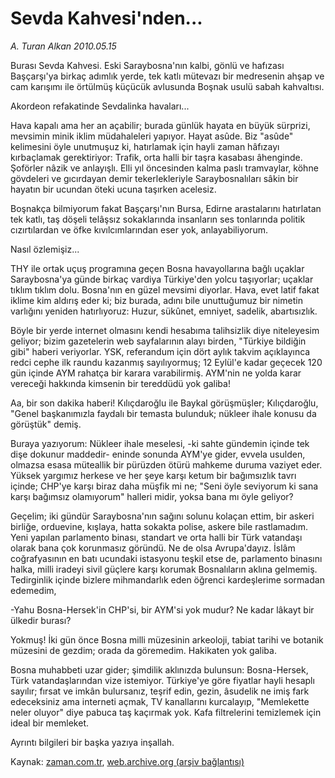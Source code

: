 # Sevda Kahvesi'nden...

*A. Turan Alkan 2010.05.15*

<tr><td class="metin" colspan="2" style="padding-top: 20px; padding-left: 5px; ">Burası Sevda Kahvesi. Eski Saraybosna'nın kalbi, gönlü ve hafızası Başçarşı'ya birkaç adımlık yerde, tek katlı mütevazı bir medresenin ahşap ve cam karışımı ile örtülmüş küçücük avlusunda Boşnak usulü sabah kahvaltısı.</td></tr><tr><td class="metin" colspan="2" style="padding-top: 20px; padding-left: 5px; "><p>Akordeon refakatinde Sevdalinka havaları...
<p>Hava kapalı ama her an açabilir; burada günlük hayata en büyük sürprizi, mevsimin minik iklim müdahaleleri yapıyor. Hayat asûde. Biz "asûde" kelimesini öyle unutmuşuz ki, hatırlamak için hayli zaman hâfızayı kırbaçlamak gerektiriyor: Trafik, orta halli bir taşra kasabası âhenginde. Şoförler nâzik ve anlayışlı. Elli yıl öncesinden kalma paslı tramvaylar, köhne gövdeleri ve gıcırdayan demir tekerlekleriyle Saraybosnalıları sâkin bir hayatın bir ucundan öteki ucuna taşırken acelesiz.
<p>Boşnakça bilmiyorum fakat Başçarşı'nın Bursa, Edirne arastalarını hatırlatan tek katlı, taş döşeli telâşsız sokaklarında insanların ses tonlarında politik cızırtılardan ve öfke kıvılcımlarından eser yok, anlayabiliyorum.
<p>Nasıl özlemişiz...
<p>THY ile ortak uçuş programına geçen Bosna havayollarına bağlı uçaklar Saraybosna'ya günde birkaç vardiya Türkiye'den yolcu taşıyorlar; uçaklar tıklım tıklım dolu. Bosna'nın en güzel mevsimi diyorlar. Hava, evet latif fakat iklime kim aldırış eder ki; biz burada, adını bile unuttuğumuz bir nimetin varlığını yeniden hatırlıyoruz: Huzur, sükûnet, emniyet, sadelik, abartısızlık.
<p>Böyle bir yerde internet olmasını kendi hesabıma talihsizlik diye niteleyesim geliyor; bizim gazetelerin web sayfalarının alayı birden, "Türkiye bildiğin gibi" haberi veriyorlar. YSK, referandum için dört aylık takvim açıklayınca redci cephe ilk raundu kazanmış sayılıyormuş; 12 Eylül'e kadar geçecek 120 gün içinde AYM rahatça bir karara varabilirmiş. AYM'nin ne yolda karar vereceği hakkında kimsenin bir tereddüdü yok galiba!
<p>Aa, bir son dakika haberi! Kılıçdaroğlu ile Baykal görüşmüşler; Kılıçdaroğlu, "Genel başkanımızla faydalı bir temasta bulunduk; nükleer ihale konusu da görüştük" demiş.
<p>Buraya yazıyorum: Nükleer ihale meselesi, -ki sahte gündemin içinde tek dişe dokunur maddedir- eninde sonunda AYM'ye gider, evvela usulden, olmazsa esasa müteallik bir pürüzden ötürü mahkeme duruma vaziyet eder. Yüksek yargımız herkese ve her şeye karşı ketum bir bağımsızlık tavrı içinde; CHP'ye karşı biraz daha müşfik mi ne; "Seni öyle seviyorum ki sana karşı bağımsız olamıyorum" halleri midir, yoksa bana mı öyle geliyor?
<p>Geçelim; iki gündür Saraybosna'nın sağını solunu kolaçan ettim, bir askeri birliğe, orduevine, kışlaya, hatta sokakta polise, askere bile rastlamadım. Yeni yapılan parlamento binası, standart ve orta halli bir Türk vatandaşı olarak bana çok korunmasız göründü. Ne de olsa Avrupa'dayız. İslâm coğrafyasının en batı ucundaki istasyonu teşkil etse de, parlamento binasını halka, milli iradeyi sivil güçlere karşı korumak Bosnalıların aklına gelmemiş. Tedirginlik içinde bizlere mihmandarlık eden öğrenci kardeşlerime sormadan edemedim,
<p>-Yahu Bosna-Hersek'in CHP'si, bir AYM'si yok mudur? Ne kadar lâkayt bir ülkedir burası?
<p>Yokmuş! İki gün önce Bosna milli müzesinin arkeoloji, tabiat tarihi ve botanik müzesini de gezdim; orada da göremedim. Hakikaten yok galiba.
<p>Bosna muhabbeti uzar gider; şimdilik aklınızda bulunsun: Bosna-Hersek, Türk vatandaşlarından vize istemiyor. Türkiye'ye göre fiyatlar hayli hesaplı sayılır; fırsat ve imkân bulursanız, teşrif edin, gezin, âsudelik ne imiş fark edeceksiniz ama interneti açmak, TV kanallarını kurcalayıp, "Memlekette neler oluyor" diye pabuca taş kaçırmak yok. Kafa filtrelerini temizlemek için ideal bir memleket.
<p> Ayrıntı bilgileri bir başka yazıya inşallah.<br/></p></p></p></p></p></p></p></p></p></p></p></p></p></td></tr>

Kaynak: [zaman.com.tr](http://zaman.com.tr/yazar.do?yazino=984284), [web.archive.org (arşiv bağlantısı)](http://web.archive.org/web/20100516163949/http://zaman.com.tr:80/yazar.do?yazino=984284)
